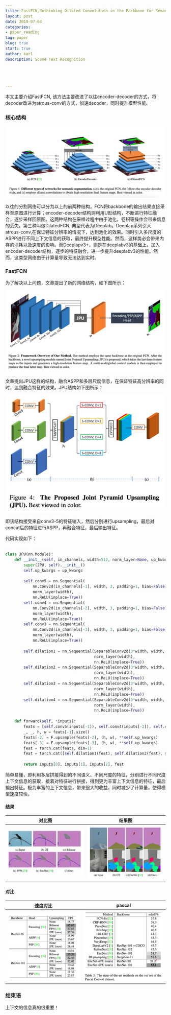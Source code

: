```yaml
---
title: FastFCN,Rethinking Dilated Convolution in the Backbone for Semantic Segmentation
layout: post
date: 2019-07-04
categories: 
- paper_reading
tag: paper
blog: true
start: true
author: karl
description: Scene Text Recognition




---
```


本文主要介绍FastFCN, 该方法主要改进了以往encoder-decoder的方式，将decoder改进为atrous-conv的方式，加速decoder，同时提升模型性能。  



### 核心结构  

![image-20190704200021916](../downloads/fastfcn/image-20190704200021916.png)

以往的分割网络可以分为以上的前两种结构，FCN将backbone的输出结果直接采样至原图进行计算；encoder-decoder结构则利用U形结构，不断进行特征融合，逐步采样回原图。这两种结构在采样过程中由于池化，卷积等操作会带来信息的丢失。第三种叫做DilatedFCN, 典型代表为Deeplab。Deeplap系列引入atrous-conv,在保证特征分辨率的情况下，达到池化的效果。同时引入多尺度的ASPP进行不同上下文信息的获取，最终提升模型性能。然而，这样势必会带来内存的消耗以及速度的影响。而Deeplapv3+，则是在deeplabv3的基础上，加入encoder-decoder结构，逐步的特征融合，进一步提升deeplabv3的性能。然而，这类型网络由于计算量导致无法达到实时。

### FastFCN

为了解决以上问题，文章提出了新的网络结构，如下图所示：

![image-20190704200821828](../downloads/fastfcn/image-20190704200821828.png)

文章提出JPU这样的结构，融合ASPP和多层尺度信息，在保证特征高分辨率的同时，达到融合特征的效果。JPU结构如下图所示：

![image-20190704201218070](../downloads/fastfcn/image-20190704201218070.png)

即该结构接受来自conv3-5的特征输入，然后分别进行upsampling，最后对concat后的特征进行ASPP，再融合特征，最后输出特征。  



代码实现如下：

```python

class JPU(nn.Module):
    def __init__(self, in_channels, width=512, norm_layer=None, up_kwargs=None):
        super(JPU, self).__init__()
        self.up_kwargs = up_kwargs

        self.conv5 = nn.Sequential(
            nn.Conv2d(in_channels[-1], width, 3, padding=1, bias=False),
            norm_layer(width),
            nn.ReLU(inplace=True))
        self.conv4 = nn.Sequential(
            nn.Conv2d(in_channels[-2], width, 3, padding=1, bias=False),
            norm_layer(width),
            nn.ReLU(inplace=True))
        self.conv3 = nn.Sequential(
            nn.Conv2d(in_channels[-3], width, 3, padding=1, bias=False),
            norm_layer(width),
            nn.ReLU(inplace=True))

        self.dilation1 = nn.Sequential(SeparableConv2d(3*width, width, kernel_size=3, padding=1, dilation=1, bias=False),
                                       norm_layer(width),
                                       nn.ReLU(inplace=True))
        self.dilation2 = nn.Sequential(SeparableConv2d(3*width, width, kernel_size=3, padding=2, dilation=2, bias=False),
                                       norm_layer(width),
                                       nn.ReLU(inplace=True))
        self.dilation3 = nn.Sequential(SeparableConv2d(3*width, width, kernel_size=3, padding=4, dilation=4, bias=False),
                                       norm_layer(width),
                                       nn.ReLU(inplace=True))
        self.dilation4 = nn.Sequential(SeparableConv2d(3*width, width, kernel_size=3, padding=8, dilation=8, bias=False),
                                       norm_layer(width),
                                       nn.ReLU(inplace=True))

    def forward(self, *inputs):
        feats = [self.conv5(inputs[-1]), self.conv4(inputs[-2]), self.conv3(inputs[-3])]
        _, _, h, w = feats[-1].size()
        feats[-2] = F.upsample(feats[-2], (h, w), **self.up_kwargs)
        feats[-3] = F.upsample(feats[-3], (h, w), **self.up_kwargs)
        feat = torch.cat(feats, dim=1)
        feat = torch.cat([self.dilation1(feat), self.dilation2(feat), self.dilation3(feat), self.dilation4(feat)], dim=1)

        return inputs[0], inputs[1], inputs[2], feat
```

简单易懂，即利用多层拼接得到的不同语义、不同尺度的特征，分别进行不同尺度上下文信息的获取，接着对特征进行拼接，得到更为丰富上下文信息的特征，最后输出特征。极为丰富的上下文信息，带来很大的收益，同时减少了计算量，使得模型速度较快。  



#### 结果

|                            对比图                            |                            结果图                            |
| :----------------------------------------------------------: | :----------------------------------------------------------: |
| ![image-20190704201747287](../downloads/fastfcn/image-20190704201747287.png) | ![image-20190704201814801](../downloads/fastfcn/image-20190704201814801.png) |

#### 对比  

|                           速度对比                           |                            pascal                            |
| :----------------------------------------------------------: | :----------------------------------------------------------: |
| ![image-20190704201915532](../downloads/fastfcn/image-20190704201915532.png) | ![image-20190704201952515](../downloads/fastfcn/image-20190704201952515.png) |

### 结束语  

上下文的信息真的很重要！